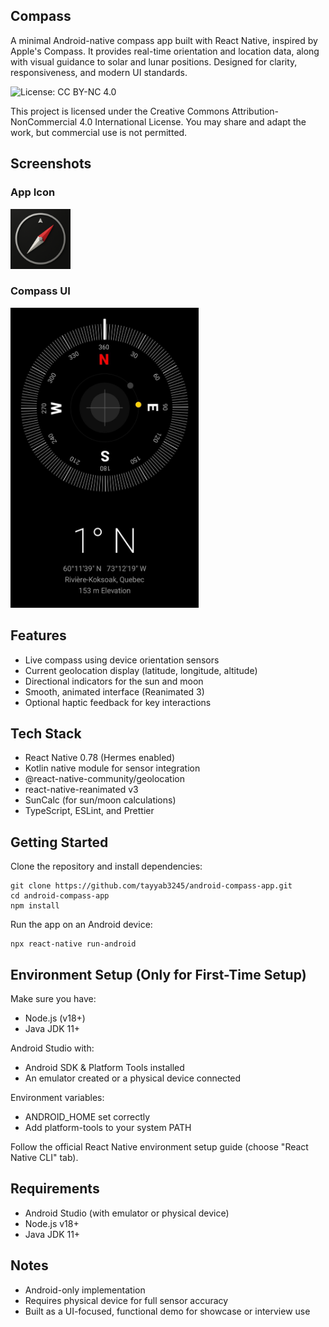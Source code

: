 ## Compass
A minimal Android-native compass app built with React Native, inspired by Apple's Compass. It provides real-time orientation and location data, along with visual guidance to solar and lunar positions. Designed for clarity, responsiveness, and modern UI standards.

![License: CC BY-NC 4.0](https://img.shields.io/badge/License-CC%20BY--NC%204.0-lightgrey.svg)

This project is licensed under the Creative Commons Attribution-NonCommercial 4.0 International License. You may share and adapt the work, but commercial use is not permitted.


## Screenshots

### App Icon
<img src="./assets/compass-app-icon.png" alt="App Icon" width="96"/>

### Compass UI
<img src="./assets/screens/compass-app-ui.png" alt="Compass UI Screenshot" height="480"/>


## Features
- Live compass using device orientation sensors
- Current geolocation display (latitude, longitude, altitude)
- Directional indicators for the sun and moon
- Smooth, animated interface (Reanimated 3)
- Optional haptic feedback for key interactions


## Tech Stack
- React Native 0.78 (Hermes enabled)
- Kotlin native module for sensor integration
- @react-native-community/geolocation
- react-native-reanimated v3
- SunCalc (for sun/moon calculations)
- TypeScript, ESLint, and Prettier


## Getting Started
Clone the repository and install dependencies:
```
git clone https://github.com/tayyab3245/android-compass-app.git
cd android-compass-app
npm install
```
Run the app on an Android device:
```
npx react-native run-android
```


## Environment Setup (Only for First-Time Setup)

Make sure you have:
- Node.js (v18+)
- Java JDK 11+

Android Studio with:
- Android SDK & Platform Tools installed
- An emulator created or a physical device connected

Environment variables:
- ANDROID_HOME set correctly
- Add platform-tools to your system PATH

Follow the official React Native environment setup guide (choose "React Native CLI" tab).


## Requirements
- Android Studio (with emulator or physical device)
- Node.js v18+
- Java JDK 11+


## Notes
- Android-only implementation
- Requires physical device for full sensor accuracy
- Built as a UI-focused, functional demo for showcase or interview use
